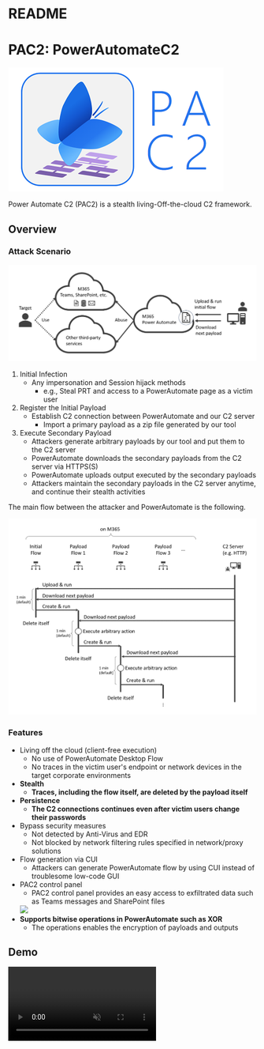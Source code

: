 # README
# PAC2: PowerAutomateC2

![logo](img/logo.png)

Power Automate C2 (PAC2) is a stealth living-Off-the-cloud C2 framework. 

## Overview
### Attack Scenario

![overview](img/overview1.png)

1. Initial Infection
    - Any impersonation and Session hijack methods
        - e.g., Steal PRT and access to a PowerAutomate page as a victim user
2. Register the Initial Payload
    - Establish C2 connection between PowerAutomate and our C2 server
        - Import a primary payload as a zip file generated by our tool
3. Execute Secondary Payload
    - Attackers generate arbitrary payloads by our tool and put them to the C2 server
    - PowerAutomate downloads the secondary payloads from the C2 server via HTTPS(S)
    - PowerAutomate uploads output executed by the secondary payloads
    - Attackers maintain the secondary payloads in the C2 server anytime, and continue their stealth activities

The main flow between the attacker and PowerAutomate is the following.

![pac2 execution flow](img/overview2.png)


### Features
- Living off the cloud (client-free execution)
    - No use of PowerAutomate Desktop Flow
    - No traces in the victim user's endpoint or network devices in the target corporate environments
- **Stealth**
    - **Traces, including the flow itself, are deleted by the payload itself**
- **Persistence**
    - **The C2 connections continues even after victim users change their passwords**
- Bypass security measures
    - Not detected by Anti-Virus and EDR
    - Not blocked by network filtering rules specified in network/proxy solutions
- Flow generation via CUI
    - Attackers can generate PowerAutomate flow by using CUI instead of troublesome low-code GUI
- PAC2 control panel
    - PAC2 control panel provides an easy access to exfiltrated data such as Teams messages and SharePoint files
    <img src="img/pac2_protal.png" width="640px">
- **Supports bitwise operations in PowerAutomate such as XOR**
    - The operations enables the encryption of payloads and outputs

## Demo

<div><video controls src="img/PowerAutomateC2_Demo" muted="true"></video></div>

